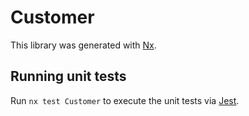 # Customer

This library was generated with [Nx](https://nx.dev).

## Running unit tests

Run `nx test Customer` to execute the unit tests via [Jest](https://jestjs.io).
